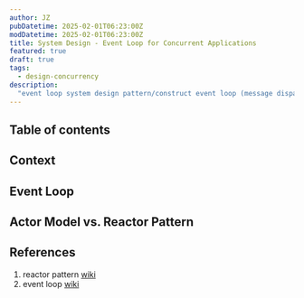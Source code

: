 ```yaml
---
author: JZ
pubDatetime: 2025-02-01T06:23:00Z
modDatetime: 2025-02-01T06:23:00Z
title: System Design - Event Loop for Concurrent Applications
featured: true
draft: true
tags:
  - design-concurrency
description:
  "event loop system design pattern/construct event loop (message dispatcher), reactor/actor pattern, non-blocking mechanism for concurrent applications"
---
```


## Table of contents

## Context

## Event Loop

## Actor Model vs. Reactor Pattern

## References

1. reactor pattern [wiki](https://en.wikipedia.org/wiki/Reactor_pattern)
2. event loop [wiki](https://en.wikipedia.org/wiki/Event_loop)
